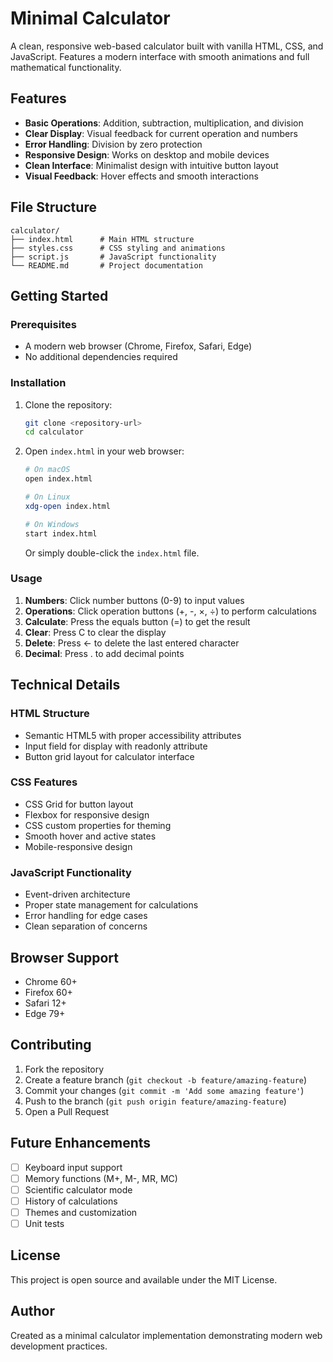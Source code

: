 # Minimal Calculator

A clean, responsive web-based calculator built with vanilla HTML, CSS, and JavaScript. Features a modern interface with smooth animations and full mathematical functionality.

## Features

- **Basic Operations**: Addition, subtraction, multiplication, and division
- **Clear Display**: Visual feedback for current operation and numbers
- **Error Handling**: Division by zero protection
- **Responsive Design**: Works on desktop and mobile devices
- **Clean Interface**: Minimalist design with intuitive button layout
- **Visual Feedback**: Hover effects and smooth interactions

## File Structure

```
calculator/
├── index.html      # Main HTML structure
├── styles.css      # CSS styling and animations
├── script.js       # JavaScript functionality
└── README.md       # Project documentation
```

## Getting Started

### Prerequisites

- A modern web browser (Chrome, Firefox, Safari, Edge)
- No additional dependencies required

### Installation

1. Clone the repository:
   ```bash
   git clone <repository-url>
   cd calculator
   ```

2. Open `index.html` in your web browser:
   ```bash
   # On macOS
   open index.html
   
   # On Linux
   xdg-open index.html
   
   # On Windows
   start index.html
   ```

   Or simply double-click the `index.html` file.

### Usage

1. **Numbers**: Click number buttons (0-9) to input values
2. **Operations**: Click operation buttons (+, -, ×, ÷) to perform calculations
3. **Calculate**: Press the equals button (=) to get the result
4. **Clear**: Press C to clear the display
5. **Delete**: Press ← to delete the last entered character
6. **Decimal**: Press . to add decimal points

## Technical Details

### HTML Structure
- Semantic HTML5 with proper accessibility attributes
- Input field for display with readonly attribute
- Button grid layout for calculator interface

### CSS Features
- CSS Grid for button layout
- Flexbox for responsive design
- CSS custom properties for theming
- Smooth hover and active states
- Mobile-responsive design

### JavaScript Functionality
- Event-driven architecture
- Proper state management for calculations
- Error handling for edge cases
- Clean separation of concerns

## Browser Support

- Chrome 60+
- Firefox 60+
- Safari 12+
- Edge 79+

## Contributing

1. Fork the repository
2. Create a feature branch (`git checkout -b feature/amazing-feature`)
3. Commit your changes (`git commit -m 'Add some amazing feature'`)
4. Push to the branch (`git push origin feature/amazing-feature`)
5. Open a Pull Request

## Future Enhancements

- [ ] Keyboard input support
- [ ] Memory functions (M+, M-, MR, MC)
- [ ] Scientific calculator mode
- [ ] History of calculations
- [ ] Themes and customization
- [ ] Unit tests

## License

This project is open source and available under the MIT License.

## Author

Created as a minimal calculator implementation demonstrating modern web development practices.
